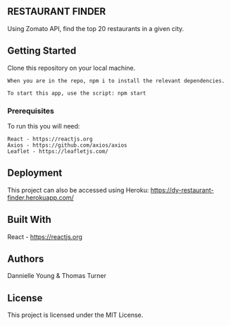 ## RESTAURANT FINDER

Using Zomato API, find the top 20 restaurants in a given city.

## Getting Started

Clone this repository on your local machine.

```
When you are in the repo, npm i to install the relevant dependencies.

To start this app, use the script: npm start
```

### Prerequisites

To run this you will need:

```
React - https://reactjs.org
Axios - https://github.com/axios/axios
Leaflet - https://leafletjs.com/

```

## Deployment

This project can also be accessed using Heroku:
https://dy-restaurant-finder.herokuapp.com/

## Built With

React - https://reactjs.org

## Authors

Dannielle Young & Thomas Turner

## License

This project is licensed under the MIT License.
